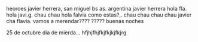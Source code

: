 heoroes
javier herrera, san miguel bs as. argentina
javier herrera
hola fla.
hola javi.g.
chau chau
hola falvia como estas?,.
chau chau chau chau javier
cha flavia. 
vamos a merendar????
?????
buenas noches


25 de octubre dia de mierda...
hfjhjfhjfkjfkjkjfkjrg